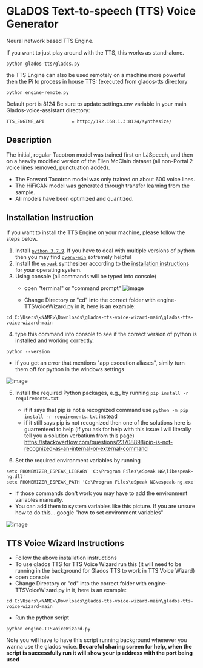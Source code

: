 # GLaDOS Text-to-speech (TTS) Voice Generator
Neural network based TTS Engine.

If you want to just play around with the TTS, this works as stand-alone.
```console
python glados-tts/glados.py
```

the TTS Engine can also be used remotely on a machine more powerful then the Pi to process in house TTS: (executed from glados-tts directory
```console
python engine-remote.py
```

Default port is 8124
Be sure to update settings.env variable in your main Glados-voice-assistant directory:
```
TTS_ENGINE_API			= http://192.168.1.3:8124/synthesize/
```


## Description
The initial, regular Tacotron model was trained first on LJSpeech, and then on a heavily modified version of the Ellen McClain dataset (all non-Portal 2 voice lines removed, punctuation added).

* The Forward Tacotron model was only trained on about 600 voice lines.
* The HiFiGAN model was generated through transfer learning from the sample.
* All models have been optimized and quantized.



## Installation Instruction
If you want to install the TTS Engine on your machine, please follow the steps
below.

1. Install [`python 3.7.9`](https://www.python.org/downloads/release/python-379/).
   If you have to deal with multiple versions of python then you may find [`pyenv-win`](https://pypi.org/project/pyenv-win/) extremely helpful
2. Install the [`espeak`](https://github.com/espeak-ng/espeak-ng) synthesizer
   according to the [installation
   instructions](https://github.com/espeak-ng/espeak-ng/blob/master/docs/guide.md)
   for your operating system.
3. Using console (all commands will be typed into console) 
    - open "terminal" or "command prompt"
![image](https://user-images.githubusercontent.com/101527472/215557319-1b7f04e0-eabf-4830-b305-2c31922e037f.png)

    - Change Directory or "cd" into the correct folder with engine-TTSVoiceWizard.py in it, here is an example:

```console
cd C:\Users\<NAME>\Downloads\glados-tts-voice-wizard-main\glados-tts-voice-wizard-main
```
4. type this command into console to see if the correct version of python is installed and working correctly.
```console
python --version
```
- if you get an error that mentions "app execution aliases", simily turn them off for python in the windows settings
    
![image](https://user-images.githubusercontent.com/101527472/215560918-e855b87a-0a7f-4d96-a9ac-a261e6d8acae.png)

5. Install the required Python packages, e.g., by running `pip install -r
   requirements.txt`
    - if it says that pip is not a recognized command use  `python -m pip install -r requirements.txt` instead
    - if it still says pip is not recognized then one of the solutions here is guarrenteed to help (if you ask for help with this issue I will literally tell you a solution verbatium from this page) https://stackoverflow.com/questions/23708898/pip-is-not-recognized-as-an-internal-or-external-command
  
5. Set the required environment variables by running
```console
setx PHONEMIZER_ESPEAK_LIBRARY 'C:\Program Files\eSpeak NG\libespeak-ng.dll'
setx PHONEMIZER_ESPEAK_PATH 'C:\Program Files\eSpeak NG\espeak-ng.exe'
```

- If those commands don't work you may have to add the environment variables manually.
- You can add them to system variables like this picture. If you are unsure how to do this... google "how to set environment variables"

![image](https://user-images.githubusercontent.com/101527472/216216742-45f96ff7-d9ad-4c32-8063-6ae93fc11ede.png)



   
## TTS Voice Wizard Instructions
- Follow the above installation instructions
- To use glados TTS for TTS Voice Wizard run this (it will need to be running in the background for Glados TTS to work in TTS Voice Wizard)
- open console
- Change Directory or "cd" into the correct folder with engine-TTSVoiceWizard.py in it, here is an example:

```console
cd C:\Users\<NAME>\Downloads\glados-tts-voice-wizard-main\glados-tts-voice-wizard-main
```
- Run the python script
```console
python engine-TTSVoiceWizard.py
```
Note you will have to have this script running background whenever you wanna use the glados voice. 
**Becareful sharing screen for help, when the script is successfully run it will show your ip address with the port being used**
